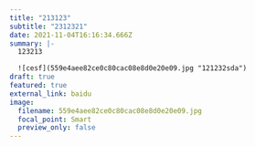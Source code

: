 ```yaml
---
title: "213123"
subtitle: "2312321"
date: 2021-11-04T16:16:34.666Z
summary: |-
  123213

  ![cesf](559e4aee82ce0c80cac08e8d0e20e09.jpg "121232sda")
draft: true
featured: true
external_link: baidu
image:
  filename: 559e4aee82ce0c80cac08e8d0e20e09.jpg
  focal_point: Smart
  preview_only: false
---
```

